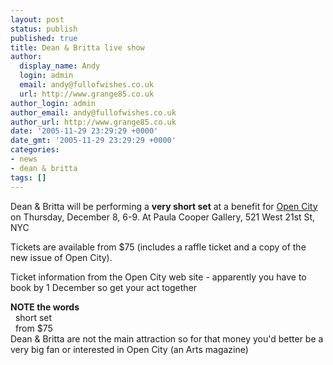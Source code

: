 ```yaml
---
layout: post
status: publish
published: true
title: Dean & Britta live show
author:
  display_name: Andy
  login: admin
  email: andy@fullofwishes.co.uk
  url: http://www.grange85.co.uk
author_login: admin
author_email: andy@fullofwishes.co.uk
author_url: http://www.grange85.co.uk
date: '2005-11-29 23:29:29 +0000'
date_gmt: '2005-11-29 23:29:29 +0000'
categories:
- news
- dean & britta
tags: []
---
```

<p>Dean & Britta will be performing a <b>very short set</b> at a benefit for <a href="http://www.opencity.org">Open City</a> on Thursday, December 8, 6-9. At Paula Cooper Gallery, 521 West 21st St, NYC</p>
<p>Tickets are available from $75 (includes a raffle ticket and a copy of the new issue of Open City).</p>
<p><span class="removed_link" title="http://www.opencity.org/benefit.html">Ticket information from the Open City web site</span> - apparently you have to book by 1 December so get your act together</p>
<p><b>NOTE the words</b><br />&nbsp;&nbsp;short set<br />&nbsp;&nbsp;from $75<br />Dean & Britta are not the main attraction so for that money you'd better be a very big fan or interested in Open City (an Arts magazine)</p>
